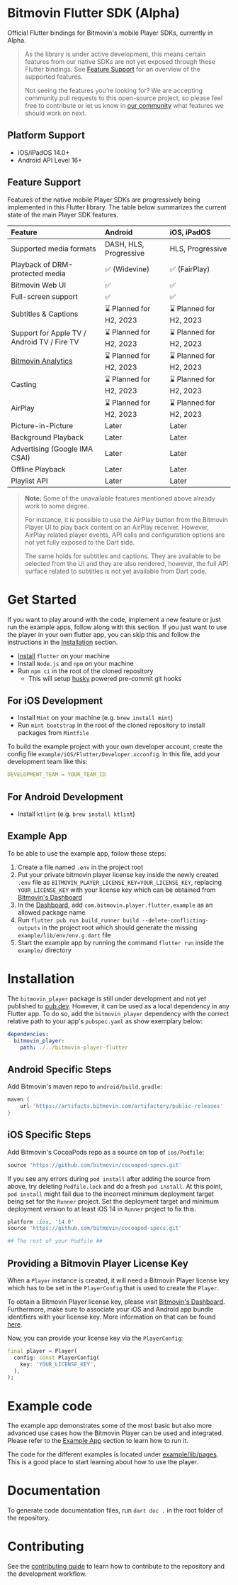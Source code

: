 # Bitmovin Flutter SDK (Alpha) 

Official Flutter bindings for Bitmovin's mobile Player SDKs, currently in Alpha.

> As the library is under active development, this means certain features from our native SDKs are not yet exposed 
> through these Flutter bindings. See [Feature Support](#feature-support) for an overview of the supported features.
>
> Not seeing the features you’re looking for?
> We are accepting community pull requests to this open-source project, so please feel free to contribute 
> or let us know in [our community](https://community.bitmovin.com/c/requests/14) what features we should work on next.

## Platform Support 

* iOS/iPadOS 14.0+
* Android API Level 16+

## Feature Support

Features of the native mobile Player SDKs are progressively being implemented in this Flutter library. The table below summarizes the current state of the main Player SDK features.

| Feature | Android | iOS, iPadOS |
| :--- | :--- | :--- |
| Supported media formats | DASH, HLS, Progressive | HLS, Progressive |
| Playback of DRM-protected media | :white_check_mark: (Widevine) | :white_check_mark: (FairPlay) |
| Bitmovin Web UI | :white_check_mark: | :white_check_mark:|
| Full-screen support | :white_check_mark: | :white_check_mark: |
| Subtitles & Captions | :hourglass: Planned for H2, 2023 | :hourglass: Planned for H2, 2023 |
| Support for Apple TV / Android TV / Fire TV | :hourglass: Planned for H2, 2023 | :hourglass: Planned for H2, 2023 |
| [Bitmovin Analytics](https://developer.bitmovin.com/playback/docs/enabling-bitmovin-analytics) | :hourglass: Planned for H2, 2023 | :hourglass: Planned for H2, 2023 |
| Casting | :hourglass: Planned for H2, 2023 | :hourglass: Planned for H2, 2023 |
| AirPlay | :hourglass: Planned for H2, 2023 | :hourglass: Planned for H2, 2023 |
| Picture-in-Picture | Later | Later |
| Background Playback | Later | Later |
| Advertising (Google IMA CSAI) | Later | Later |
| Offline Playback | Later | Later |
| Playlist API | Later | Later |

> **Note:**
> Some of the unavailable features mentioned above already work to some degree. 
> 
> For instance, it is possible to use the AirPlay button from the Bitmovin Player UI to play back content on an AirPlay 
> receiver. However, AirPlay related player events, API calls and configuration options are not yet fully exposed to the 
> Dart side. 
> 
> The same holds for subtitles and captions. They are available to be selected from the UI and they are also rendered, 
> however, the full API surface related to subtitles is not yet available from Dart code.

# Get Started
If you want to play around with the code, implement a new feature or just run the example apps, follow along with this section. If you just want to use the player in your own flutter app, you can skip this and follow the instructions in the [Installation](#installation) section.

- [Install](https://docs.flutter.dev/get-started/install) `flutter` on your machine
- Install `Node.js` and `npm` on your machine
- Run `npm ci` in the root of the cloned repository
  - This will setup [husky](https://github.com/typicode/husky) powered pre-commit git hooks

## For iOS Development
- Install `Mint` on your machine (e.g. `brew install mint`)
- Run `mint bootstrap` in the root of the cloned repository to install packages from `Mintfile`

To build the example project with your own developer account, create the config file 
`example/iOS/Flutter/Developer.xcconfig`. In this file, add your development team like this:

```yml
DEVELOPMENT_TEAM = YOUR_TEAM_ID
```

## For Android Development
- Install `ktlint` (e.g. `brew install ktlint`)

## Example App
To be able to use the example app, follow these steps:
1. Create a file named `.env` in the project root
1. Put your private bitmovin player license key inside the newly created `.env` file as `BITMOVIN_PLAYER_LICENSE_KEY=YOUR_LICENSE_KEY`, replacing `YOUR_LICENSE_KEY` with your license key which can be obtained from [Bitmovin's Dashboard](https://bitmovin.com/dashboard)
1. In the [Dashboard](https://bitmovin.com/dashboard), add `com.bitmovin.player.flutter.example` as an allowed package name
1. Run `flutter pub run build_runner build --delete-conflicting-outputs` in the project root which should generate the missing `example/lib/env/env.g.dart` file
1. Start the example app by running the command `flutter run` inside the `example/` directory

# Installation
The `bitmovin_player` package is still under development and not yet published to [pub.dev](https://pub.dev). 
However, it can be used as a local dependency in any Flutter app. To do so, add the `bitmovin_player` dependency with the
correct relative path to your app's `pubspec.yaml` as show exemplary below:

```yml
dependencies:
  bitmovin_player:
    path: ./../bitmovin-player-flutter
```

## Android Specific Steps
Add Bitmovin's maven repo to `android/build.gradle`:
```gradle
maven {
    url 'https://artifacts.bitmovin.com/artifactory/public-releases'
}
```

## iOS Specific Steps
Add Bitmovin's CocoaPods repo as a source on top of `ios/Podfile`:
```ruby
source 'https://github.com/bitmovin/cocoapod-specs.git'
```

If you see any errors during `pod install` after adding the source from above, try deleting `Podfile.lock` and do a 
fresh `pod install`. At this point, `pod install` might fail due to the incorrect minimum deployment target being set 
for the `Runner` project. Set the deployment target and minimum deployment version to at least iOS 14 in `Runner` 
project to fix this.

```ruby
platform :ios, '14.0'
source 'https://github.com/bitmovin/cocoapod-specs.git'

## The rest of your Podfile ##
```

## Providing a Bitmovin Player License Key
When a `Player` instance is created, it will need a Bitmovin Player license key which has to be set in the `PlayerConfig` that is used to create the `Player`. 

To obtain a Bitmovin Player license key, please visit [Bitmovin's Dashboard](https://bitmovin.com/dashboard). Furthermore, make sure to associate your iOS and Android app bundle identifiers with your license key. More information on that can be found [here](https://bitmovin.com/docs/player/getting-started/ios#step-3-configure-your-player-license).

Now, you can provide your license key via the `PlayerConfig`:
```dart
final player = Player(
  config: const PlayerConfig(
    key: 'YOUR_LICENSE_KEY',
  ),
);
```

# Example code
The example app demonstrates some of the most basic but also more advanced use cases how the Bitmovin Player can be used and integrated. Please refer to the [Example App](#example-app) section to learn how to run it.

The code for the different examples is located under [example/lib/pages](example/lib/pages). This is a good place to start learning about how to use the player.

# Documentation
To generate code documentation files, run `dart doc .` in the root folder of the repository.

# Contributing
See the [contributing guide](CONTRIBUTING.md) to learn how to contribute to the repository and the development workflow.
